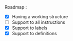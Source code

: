 Roadmap :
- [x] Having a working structure
- [ ] Support to all instructions
- [x] Support to labels
- [x] Support to definitions
